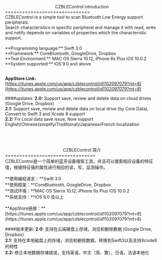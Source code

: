 <Center>CZBLEControl introduction</Center>
==============================
<br/>
CZBLEControl is a simple tool to scan Bluetooth Low Energy support peripherals.<br/> 
Search characteristics in specific peripheral and manage it with read, write and notify depends on variables of properties which the characteristic support.
<br/><br/>
**Programming language:** Swift 3.0<br/>
**Framework:** CoreBluetooth, GoogleDrive, Dropbox<br/>
**Test Environment:** MAC OS Sierra 10.12, iPhone 6s Plus iOS 10.0.2<br/>
**System supported:** iOS 9.0 and above<br/><br/>

**AppStore Link:** <br/>
[https://itunes.apple.com/us/app/czblecontrol/id1102097079?mt=8](https://itunes.apple.com/us/app/czblecontrol/id1102097079?mt=8)

####updates:
**2.0:** Support save, review and delete data on cloud drives (Google Drive, Dropbox) </br>
**2.1:** Support save, review and delete data on local drive (by Core Data), Convert to Swift 3 and Xcode 8 support<br/>
**2.2:** Fix Local data save issue, Now support English/Chinese(simplify/Traditional)/Japanese/French localization<br/>
&nbsp;&nbsp;&nbsp;&nbsp;&nbsp;&nbsp;&nbsp;
</br></br></br>

<Center>CZBLEControl 简介</Center>
================================
<br/>
CZBLEControl是一个简单的蓝牙设备搜索工具，并且可以搜索相应设备的特征值，根据特征值的属性进行相应的读，写，监测操作。
<br/><br/>
**使用编程语言：**Swift 3.0<br/>
**使用框架：**CoreBluetooth, GoogleDrive, Dropbox<br/>
**测试环境：**MAC OS Sierra 10.12, iPhone 6s Plus iOS 10.0.2<br/>
**系统支持：**iOS 9.0 及以上<br/><br/>
**AppStore链接：**<br/>
[https://itunes.apple.com/us/app/czblecontrol/id1102097079?mt=8](https://itunes.apple.com/us/app/czblecontrol/id1102097079?mt=8)

####版本更新:
**2.0:** 支持在云端硬盘上存储，浏览和删除数据 (Google Drive, Dropbox) </br>
**2.1:** 支持在本地磁盘上的存储，浏览和删除数据，转换到Swift3以及支持Xcode8的特性<br/>
**2.2:** 修正本地数据存储错误，支持英语，中文（简、繁），日语，法语本地化<br/>
&nbsp;&nbsp;&nbsp;&nbsp;&nbsp;&nbsp;&nbsp;
